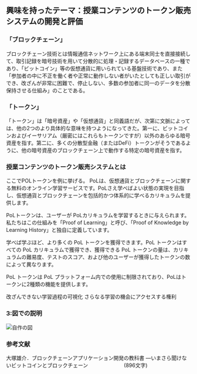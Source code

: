 ## 興味を持ったテーマ：授業コンテンツのトークン販売システムの開発と評価　　
### 「ブロックチェーン」    

ブロックチェーン技術とは情報通信ネットワーク上にある端末同士を直接接続して、取引記録を暗号技術を用いて分散的に処理・記録するデータベースの一種であり、「ビットコイン」等の仮想通貨に用いられている基盤技術であり、また「参加者の中に不正を働く者や正常に動作しない者がいたとしても正しい取引ができ、改ざんが非常に困難で、停止しない、多数の参加者に同一のデータを分散保持させる仕組み」のことである。  
### 「トークン」

「トークン」は「暗号資産」や「仮想通貨」と同義語だが、次第に文脈によっては、他の2つのより具体的な意味を持つようになってきた。第一に、ビットコインおよびイーサリアム（厳密にはこれらもトークンですが）以外のあらゆる暗号資産を指す。第二に、多くの分散型金融（またはDeFi）トークンがそうであるように、他の暗号資産のブロックチェーン上で動作する特定の暗号資産を指す。
###  授業コンテンツのトークン販売システムとは  　

ここでPOLトークンを例に挙げる。
PoLは、仮想通貨とブロックチェーンに関する無料のオンライン学習サービスです。PoLさえ学べばよい状態の実現を目指し、仮想通貨とブロックチェーンを包括的かつ体系的に学べるカリキュラムを提供します。

PoLトークンは、ユーザーが PoLカリキュラムを学習するときに与えられます。私たちはこの仕組みを「Proof of Learning」と呼び、「Proof of Knowledge by Learning History」と独自に定義しています。


学べば学ぶほど、より多くの PoL トークンを獲得できます。PoL トークンはすべての PoL カリキュラムで獲得でき、獲得できる PoL トークンの量は、カリキュラムの難易度、テストのスコア、および他のユーザーが獲得したトークンの数によって異なります。


PoL トークンは PoL プラットフォーム内での使用に制限されており、PoLはトークンに2種類の機能を提供します。

改ざんできない学習過程の可視化
さらなる学習の機会にアクセスする権利


### 3:図での説明

![自作の図](/Users/horitaiki/Downloads/1111.png)

###  参考文献
 大塚雄介．ブロックチェーンアプリケーション開発の教科書 ―いまさら聞けないビットコインとブロックチェーン　　　　　　　(896文字)
